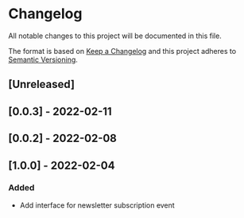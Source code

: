 # Changelog

All notable changes to this project will be documented in this file.

The format is based on [Keep a Changelog](http://keepachangelog.com/en/1.0.0/)
and this project adheres to [Semantic Versioning](http://semver.org/spec/v2.0.0.html).

## [Unreleased]

## [0.0.3] - 2022-02-11

## [0.0.2] - 2022-02-08

## [1.0.0] - 2022-02-04

### Added

- Add interface for newsletter subscription event
